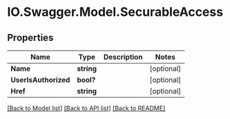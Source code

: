 # IO.Swagger.Model.SecurableAccess
## Properties

Name | Type | Description | Notes
------------ | ------------- | ------------- | -------------
**Name** | **string** |  | [optional] 
**UserIsAuthorized** | **bool?** |  | [optional] 
**Href** | **string** |  | [optional] 

[[Back to Model list]](../README.md#documentation-for-models) [[Back to API list]](../README.md#documentation-for-api-endpoints) [[Back to README]](../README.md)

